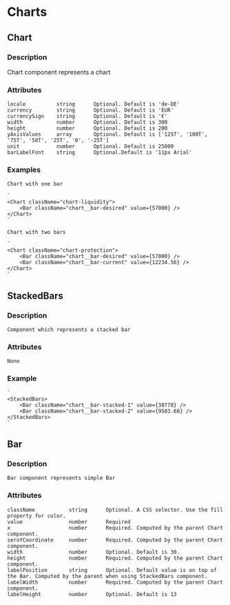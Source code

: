
# Charts

## Chart

### Description

Chart component represents a chart

### Attributes

    locale			string		Optional. Default is 'de-DE'
    currency		string 		Optional. Default is 'EUR'
    currencySign	string 		Optional. Default is '€'
    width			number		Optional. Default is 300
    height			number 		Optional. Default is 200
    yAxisValues		array		Optional. Default is ['125T', '100T', '75T', '50T', '25T', '0', '-25T']
    unit			number 		Optional. Default is 25000
    barLabelFont	string 		Optional.Default is '11px Arial'

### Examples

	Chart with one bar

	`
    <Chart className="chart-liquidity">
        <Bar className="chart__bar-desired" value={57000} />
    </Chart>
	`

	Chart with two bars

	`
	<Chart className="chart-protection">
		<Bar className="chart__bar-desired" value={57000} />
		<Bar className="chart__bar-current" value={12234.56} />
	</Chart>
	`

## StackedBars

### Description
	Component which represents a stacked bar

### Attributes
	None

### Example

	`
	<StackedBars>
		<Bar className="chart__bar-stacked-1" value={38778} />
		<Bar className="chart__bar-stacked-2" value={9503.68} />
	</StackedBars>
	`

## Bar

### Description
	Bar component represents simple Bar

### Attributes

	className			string		Optional. A CSS selector. Use the fill property for color.
	value 				number		Required
	x					number		Required. Computed by the parent Chart component.
	zeroYCoordinate		number		Required. Computed by the parent Chart component.
	width				number		Optional. Default is 30.
	height				number		Required. Computed by the parent Chart component.
	labelPosition		string		Optional. Default value is on top of the Bar. Computed by the parent when using StackedBars component.
	labelWidth			number		Required. Computed by the parent Chart component.
	labelHeight			number		Optional. Default is 13
